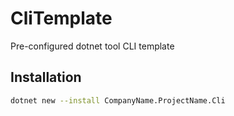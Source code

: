 # CliTemplate
 Pre-configured dotnet tool CLI template

## Installation

```bash
dotnet new --install CompanyName.ProjectName.Cli
```
